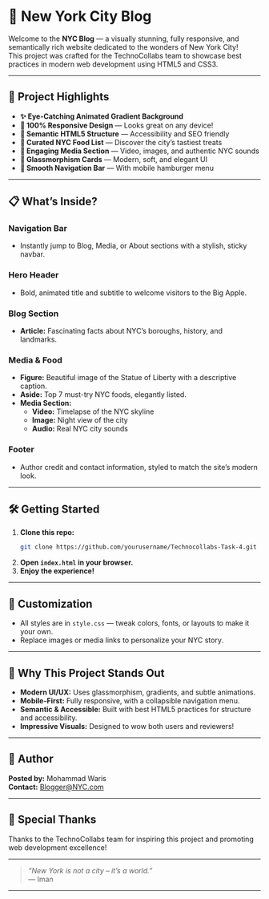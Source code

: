 # 🗽 New York City Blog

Welcome to the **NYC Blog** — a visually stunning, fully responsive, and semantically rich website dedicated to the wonders of New York City!  
This project was crafted for the TechnoCollabs team to showcase best practices in modern web development using HTML5 and CSS3.

---

## 🚀 Project Highlights

- **✨ Eye-Catching Animated Gradient Background**
- **📱 100% Responsive Design** — Looks great on any device!
- **🧩 Semantic HTML5 Structure** — Accessibility and SEO friendly
- **🍕 Curated NYC Food List** — Discover the city’s tastiest treats
- **🎥 Engaging Media Section** — Video, images, and authentic NYC sounds
- **🌃 Glassmorphism Cards** — Modern, soft, and elegant UI
- **🔗 Smooth Navigation Bar** — With mobile hamburger menu

---

## 📋 What’s Inside?

### Navigation Bar
- Instantly jump to Blog, Media, or About sections with a stylish, sticky navbar.

### Hero Header
- Bold, animated title and subtitle to welcome visitors to the Big Apple.

### Blog Section
- **Article:** Fascinating facts about NYC’s boroughs, history, and landmarks.

### Media & Food
- **Figure:** Beautiful image of the Statue of Liberty with a descriptive caption.
- **Aside:** Top 7 must-try NYC foods, elegantly listed.
- **Media Section:**  
  - **Video:** Timelapse of the NYC skyline  
  - **Image:** Night view of the city  
  - **Audio:** Real NYC city sounds

### Footer
- Author credit and contact information, styled to match the site’s modern look.

---

## 🛠️ Getting Started

1. **Clone this repo:**
   ```sh
   git clone https://github.com/yourusername/Technocollabs-Task-4.git
   ```
2. **Open `index.html` in your browser.**
3. **Enjoy the experience!**

---

## 🎨 Customization

- All styles are in `style.css` — tweak colors, fonts, or layouts to make it your own.
- Replace images or media links to personalize your NYC story.

---

## 🌟 Why This Project Stands Out

- **Modern UI/UX:** Uses glassmorphism, gradients, and subtle animations.
- **Mobile-First:** Fully responsive, with a collapsible navigation menu.
- **Semantic & Accessible:** Built with best HTML5 practices for structure and accessibility.
- **Impressive Visuals:** Designed to wow both users and reviewers!

---

## 👤 Author

**Posted by:** Mohammad Waris  
**Contact:** [Blogger@NYC.com](mailto:Blogger@NYC.com)

---

## 📢 Special Thanks

Thanks to the TechnoCollabs team for inspiring this project and promoting web development excellence!

---

> _“New York is not a city – it’s a world.”_  
> — Iman

---
